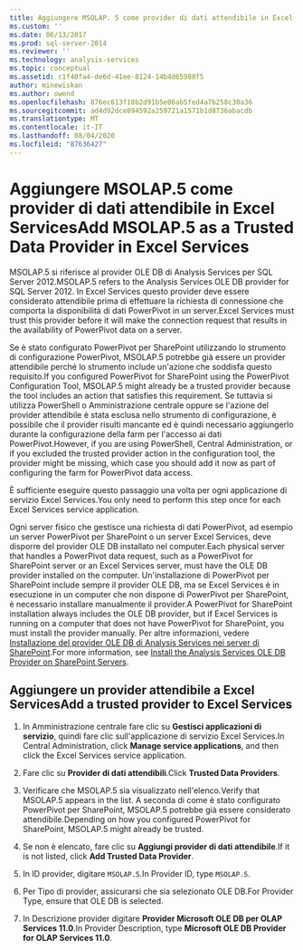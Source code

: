 ```yaml
---
title: Aggiungere MSOLAP. 5 come provider di dati attendibile in Excel Services | Microsoft Docs
ms.custom: ''
ms.date: 06/13/2017
ms.prod: sql-server-2014
ms.reviewer: ''
ms.technology: analysis-services
ms.topic: conceptual
ms.assetid: c1f40fa4-de6d-41ee-8124-14b4d65988f5
author: minewiskan
ms.author: owend
ms.openlocfilehash: 876ec613f18b2d91b5e06ab5fed4a7b258c30a36
ms.sourcegitcommit: ad4d92dce894592a259721a1571b1d8736abacdb
ms.translationtype: MT
ms.contentlocale: it-IT
ms.lasthandoff: 08/04/2020
ms.locfileid: "87636427"
---
```

# <a name="add-msolap5-as-a-trusted-data-provider-in-excel-services"></a><span data-ttu-id="ecabd-102">Aggiungere MSOLAP.5 come provider di dati attendibile in Excel Services</span><span class="sxs-lookup"><span data-stu-id="ecabd-102">Add MSOLAP.5 as a Trusted Data Provider in Excel Services</span></span>
  <span data-ttu-id="ecabd-103">MSOLAP.5 si riferisce al provider OLE DB di Analysis Services per SQL Server 2012.</span><span class="sxs-lookup"><span data-stu-id="ecabd-103">MSOLAP.5 refers to the Analysis Services OLE DB provider for SQL Server 2012.</span></span> <span data-ttu-id="ecabd-104">In Excel Services questo provider deve essere considerato attendibile prima di effettuare la richiesta di connessione che comporta la disponibilità di dati PowerPivot in un server.</span><span class="sxs-lookup"><span data-stu-id="ecabd-104">Excel Services must trust this provider before it will make the connection request that results in the availability of PowerPivot data on a server.</span></span>  
  
 <span data-ttu-id="ecabd-105">Se è stato configurato PowerPivot per SharePoint utilizzando lo strumento di configurazione PowerPivot, MSOLAP.5 potrebbe già essere un provider attendibile perché lo strumento include un'azione che soddisfa questo requisito.</span><span class="sxs-lookup"><span data-stu-id="ecabd-105">If you configured PowerPivot for SharePoint using the PowerPivot Configuration Tool, MSOLAP.5 might already be a trusted provider because the tool includes an action that satisfies this requirement.</span></span> <span data-ttu-id="ecabd-106">Se tuttavia si utilizza PowerShell o Amministrazione centrale oppure se l'azione del provider attendibile è stata esclusa nello strumento di configurazione, è possibile che il provider risulti mancante ed è quindi necessario aggiungerlo durante la configurazione della farm per l'accesso ai dati PowerPivot.</span><span class="sxs-lookup"><span data-stu-id="ecabd-106">However, if you are using PowerShell, Central Administration, or if you excluded the trusted provider action in the configuration tool, the provider might be missing, which case you should add it now as part of configuring the farm for PowerPivot data access.</span></span>  
  
 <span data-ttu-id="ecabd-107">È sufficiente eseguire questo passaggio una volta per ogni applicazione di servizio Excel Services.</span><span class="sxs-lookup"><span data-stu-id="ecabd-107">You only need to perform this step once for each Excel Services service application.</span></span>  
  
 <span data-ttu-id="ecabd-108">Ogni server fisico che gestisce una richiesta di dati PowerPivot, ad esempio un server PowerPivot per SharePoint o un server Excel Services, deve disporre del provider OLE DB installato nel computer.</span><span class="sxs-lookup"><span data-stu-id="ecabd-108">Each physical server that handles a PowerPivot data request, such as a PowerPivot for SharePoint server or an Excel Services server, must have the OLE DB provider installed on the computer.</span></span> <span data-ttu-id="ecabd-109">Un'installazione di PowerPivot per SharePoint include sempre il provider OLE DB, ma se Excel Services è in esecuzione in un computer che non dispone di PowerPivot per SharePoint, è necessario installare manualmente il provider.</span><span class="sxs-lookup"><span data-stu-id="ecabd-109">A PowerPivot for SharePoint installation always includes the OLE DB provider, but if Excel Services is running on a computer that does not have PowerPivot for SharePoint, you must install the provider manually.</span></span> <span data-ttu-id="ecabd-110">Per altre informazioni, vedere [Installazione del provider OLE DB di Analysis Services nei server di SharePoint](../../sql-server/install/install-the-analysis-services-ole-db-provider-on-sharepoint-servers.md).</span><span class="sxs-lookup"><span data-stu-id="ecabd-110">For more information, see [Install the Analysis Services OLE DB Provider on SharePoint Servers](../../sql-server/install/install-the-analysis-services-ole-db-provider-on-sharepoint-servers.md).</span></span>  
  
## <a name="add-a-trusted-provider-to-excel-services"></a><span data-ttu-id="ecabd-111">Aggiungere un provider attendibile a Excel Services</span><span class="sxs-lookup"><span data-stu-id="ecabd-111">Add a trusted provider to Excel Services</span></span>  
  
1.  <span data-ttu-id="ecabd-112">In Amministrazione centrale fare clic su **Gestisci applicazioni di servizio**, quindi fare clic sull'applicazione di servizio Excel Services.</span><span class="sxs-lookup"><span data-stu-id="ecabd-112">In Central Administration, click **Manage service applications**, and then click the Excel Services service application.</span></span>  
  
2.  <span data-ttu-id="ecabd-113">Fare clic su **Provider di dati attendibili**.</span><span class="sxs-lookup"><span data-stu-id="ecabd-113">Click **Trusted Data Providers**.</span></span>  
  
3.  <span data-ttu-id="ecabd-114">Verificare che MSOLAP.5 sia visualizzato nell'elenco.</span><span class="sxs-lookup"><span data-stu-id="ecabd-114">Verify that MSOLAP.5 appears in the list.</span></span> <span data-ttu-id="ecabd-115">A seconda di come è stato configurato PowerPivot per SharePoint, MSOLAP.5 potrebbe già essere considerato attendibile.</span><span class="sxs-lookup"><span data-stu-id="ecabd-115">Depending on how you configured PowerPivot for SharePoint, MSOLAP.5 might already be trusted.</span></span>  
  
4.  <span data-ttu-id="ecabd-116">Se non è elencato, fare clic su **Aggiungi provider di dati attendibile**.</span><span class="sxs-lookup"><span data-stu-id="ecabd-116">If it is not listed, click **Add Trusted Data Provider**.</span></span>  
  
5.  <span data-ttu-id="ecabd-117">In ID provider, digitare `MSOLAP.5`.</span><span class="sxs-lookup"><span data-stu-id="ecabd-117">In Provider ID, type `MSOLAP.5`.</span></span>  
  
6.  <span data-ttu-id="ecabd-118">Per Tipo di provider, assicurarsi che sia selezionato OLE DB.</span><span class="sxs-lookup"><span data-stu-id="ecabd-118">For Provider Type, ensure that OLE DB is selected.</span></span>  
  
7.  <span data-ttu-id="ecabd-119">In Descrizione provider digitare **Provider Microsoft OLE DB per OLAP Services 11.0**.</span><span class="sxs-lookup"><span data-stu-id="ecabd-119">In Provider Description, type **Microsoft OLE DB Provider for OLAP Services 11.0**.</span></span>  
  
  
